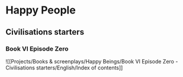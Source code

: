 # Happy People
## Civilisations starters
### Book VI Episode Zero

![[Projects/Books & screenplays/Happy Beings/Book VI Episode Zero - Civilisations starters/English/Index of contents]]
